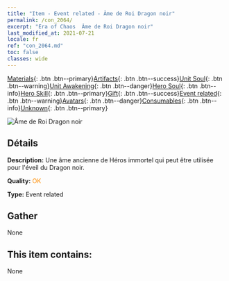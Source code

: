 ```yaml
---
title: "Item - Event related - Âme de Roi Dragon noir"
permalink: /con_2064/
excerpt: "Era of Chaos  Âme de Roi Dragon noir"
last_modified_at: 2021-07-21
locale: fr
ref: "con_2064.md"
toc: false
classes: wide
---
```

 [Materials](/ItemsFR/){: .btn .btn--primary}[Artifacts](/ItemsFR/Artifacts/){: .btn .btn--success}[Unit Soul](/ItemsFR/UnitSoul/){: .btn .btn--warning}[Unit Awakening](/ItemsFR/UnitAwakening/){: .btn .btn--danger}[Hero Soul](/ItemsFR/HeroSoul/){: .btn .btn--info}[Hero Skill](/ItemsFR/HeroSkill/){: .btn .btn--primary}[Gift](/ItemsFR/Gift/){: .btn .btn--success}[Event related](/ItemsFR/Events/){: .btn .btn--warning}[Avatars](/ItemsFR/Avatars/){: .btn .btn--danger}[Consumables](/ItemsFR/Consumables/){: .btn .btn--info}[Unknown](/ItemsFR/Unknown/){: .btn .btn--primary}

 ![Âme de Roi Dragon noir](/images/t/juexing_707.png)

## Détails
 **Description:** Une âme ancienne de Héros immortel qui peut être utilisée pour l'éveil du Dragon noir.

 **Quality:** <span style="color: #FF8C00">OK</span>

 **Type:** Event related

## Gather

  None

## This item contains:

  None


